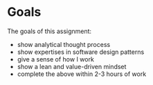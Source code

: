# Goals
The goals of this assignment:
- show analytical thought process
- show expertises in software design patterns
- give a sense of how I work
- show a lean and value-driven mindset
- complete the above within 2-3 hours of work
